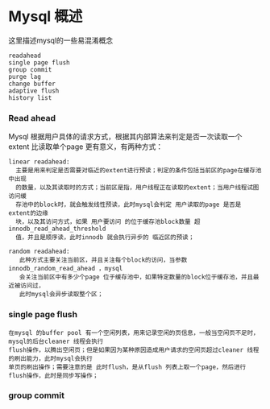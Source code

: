# Mysql 概述

这里描述mysql的一些易混淆概念

    readahead
    single page flush
    group commit
    purge lag 
    change buffer 
    adaptive flush 
    history list 
    

### Read ahead
Mysql 根据用户具体的请求方式，根据其内部算法来判定是否一次读取一个extent 比读取单个page 更有意义，有两种方式：

    linear readahead: 
      主要是用来判定是否需要对临近的extent进行预读；判定的条件包括当前区的page在缓存池中出现
      的数量，以及其读取时的方式；当前区是指，用户线程正在读取的extent；当用户线程试图访问缓
      存池中的block时，就会触发线性预读，此时mysql会判定 用户读取的page 是否是 extent的边缘 
      块，以及其访问方式，如果 用户要访问 的位于缓存池block数量 超innodb_read_ahead_threshold 
      值，并且是顺序读，此时innodb 就会执行异步的 临近区的预读；
   
    random readahead:
       此种方式主要关注当前区，并且关注每个block的访问，当参数innodb_random_read_ahead ，mysql
       会关注当前区中有多少个page 位于缓存池中，如果特定数量的block位于缓存池，并且最近被访问过，
       此时mysql会异步读取整个区；
       
       
### single page flush 
    在mysql 的buffer pool 有一个空闲列表，用来记录空闲的页信息，一般当空闲页不足时，mysql的后台cleaner 线程会执行
    flush操作，以腾出空闲页；但是如果因为某种原因造成用户请求的空闲页超过cleaner 线程的刷出能力，此时mysql会执行
    单页的刷出操作；需要注意的是 此时flush，是从flush 列表上取一个page，然后进行flush操作，此时是同步写操作；
 
### group commit 
 
    
    

   
   
    
    
    

 